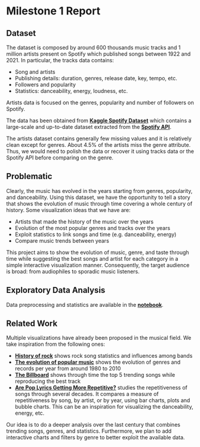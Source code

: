 # Milestone 1 Report

## Dataset

The dataset is composed by around 600 thousands music tracks and 1 million artists present on Spotify which published songs between 1922 and 2021.
In particular, the tracks data contains:
- Song and artists
- Publishing details: duration, genres, release date, key, tempo, etc.
- Followers and popularity
- Statistics: danceability, energy, loudness, etc.

Artists data is focused on the genres, popularity and number of followers on Spotify.

The data has been obtained from **[Kaggle Spotify Dataset](https://www.kaggle.com/yamaerenay/spotify-dataset-19212020-160k-tracks?select=tracks.csv)** which contains a large-scale and up-to-date dataset extracted from the **[Spotify API](https://developer.spotify.com)**.

The artists dataset contains generally few missing values and it is relatively clean except for genres. About 4.5% of the artists miss the genre attribute. Thus, we would need to polish the data or recover it using tracks data or the Spotify API before comparing on the genre.

## Problematic

Clearly, the music has evolved in the years starting from genres, popularity, and danceability. Using this dataset, we have the opportunity to tell a story that shows the evolution of music through time covering a whole century of history. Some visualization ideas that we have are:
- Artists that made the history of the music over the years
- Evolution of the most popular genres and tracks over the years
- Exploit statistics to link songs and time (e.g. danceability, energy)
- Compare music trends between years

This project aims to show the evolution of music, genre, and taste through time while suggesting the best songs and artist for each category in a simple interactive visualization manner. Consequently, the target audience is broad: from audiophiles to sporadic music listeners.

## Exploratory Data Analysis
Data preprocessing and statistics are available in the **[notebook](../exploratory_data_analysis.ipynb)**.


## Related Work
Multiple visualizations have already been proposed in the musical field. We take inspiration from the following ones:
- **[History of rock](https://svds.com/rockandroll/)** shows rock song statistics and influences among bands
- **[The evolution of popular music](https://ibruins.weebly.com/visualizations.html)** shows the evolution of genres and records per year from around 1980 to 2010
- **[The Billboard](https://pudding.cool/2017/03/music-history/)** shows through time the top 5 trending songs while reproducing the best track
- **[Are Pop Lyrics Getting More Repetitive?](https://pudding.cool/2017/05/song-repetition/)** studies the repetitiveness of songs through several decades. It compares a measure of repetitiveness by song, by artist, or by year, using bar charts, plots and bubble charts. This can be an inspiration for visualizing the danceability, energy, etc.

Our idea is to do a deeper analysis over the last century that combines trending songs, genres, and statistics. Furthermore, we plan to add interactive charts and filters by genre to better exploit the available data.
